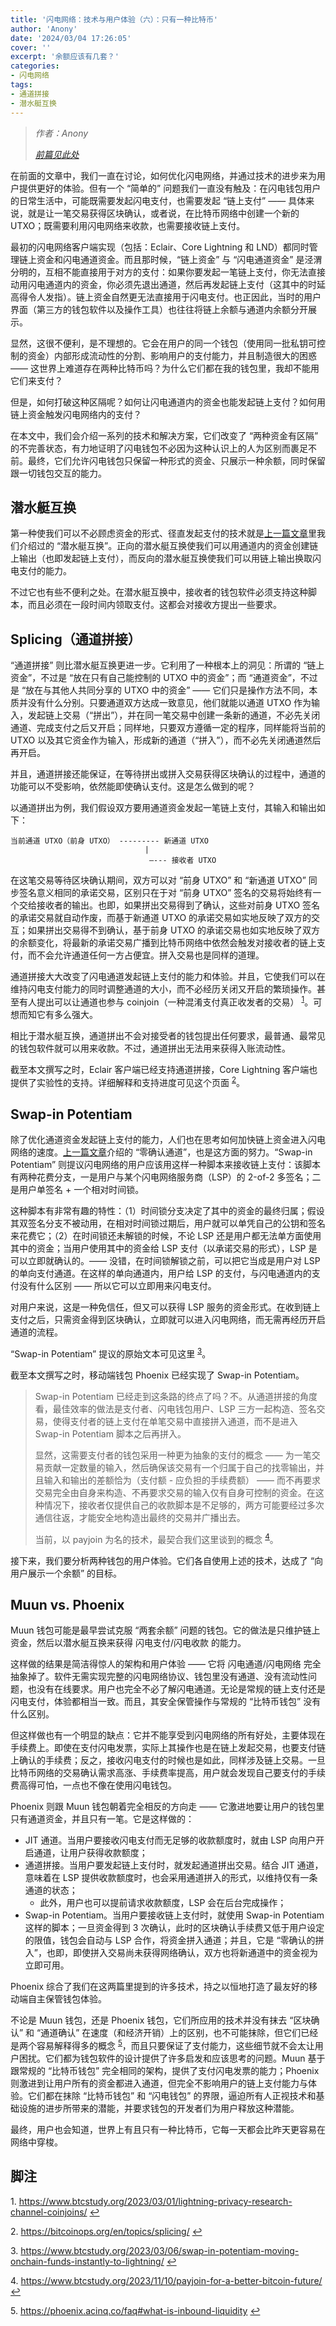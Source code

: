 ```yaml
---
title: '闪电网络：技术与用户体验（六）：只有一种比特币'
author: 'Anony'
date: '2024/03/04 17:26:05'
cover: ''
excerpt: '余额应该有几套？'
categories:
- 闪电网络
tags:
- 通道拼接
- 潜水艇互换
---
```



> *作者：Anony*
> 
> *[前篇见此处](https://www.btcstudy.org/2024/03/01/lightning-network-technology-improvement-and-users-experience-part-5/)*

在前面的文章中，我们一直在讨论，如何优化闪电网络，并通过技术的进步来为用户提供更好的体验。但有一个 “简单的” 问题我们一直没有触及：在闪电钱包用户的日常生活中，可能既需要发起闪电支付，也需要发起 “链上支付” —— 具体来说，就是让一笔交易获得区块确认，或者说，在比特币网络中创建一个新的 UTXO；既需要利用闪电网络来收款，也需要接收链上支付。

最初的闪电网络客户端实现（包括：Eclair、Core Lightning 和 LND）都同时管理链上资金和闪电通道资金。而且那时候，“链上资金” 与 “闪电通道资金” 是泾渭分明的，互相不能直接用于对方的支付：如果你要发起一笔链上支付，你无法直接动用闪电通道内的资金，你必须先退出通道，然后再发起链上支付（这其中的时延高得令人发指）。链上资金自然更无法直接用于闪电支付。也正因此，当时的用户界面（第三方的钱包软件以及操作工具）也往往将链上余额与通道内余额分开展示。

显然，这很不便利，是不理想的。它会在用户的同一个钱包（使用同一批私钥可控制的资金）内部形成流动性的分割、影响用户的支付能力，并且制造很大的困惑 —— 这世界上难道存在两种比特币吗？为什么它们都在我的钱包里，我却不能用它们来支付？

但是，如何打破这种区隔呢？如何让闪电通道内的资金也能发起链上支付？如何用链上资金触发闪电网络内的支付？

在本文中，我们会介绍一系列的技术和解决方案，它们改变了 “两种资金有区隔” 的不完善状态，有力地证明了闪电钱包不必因为这种认识上的人为区别而裹足不前。最终，它们允许闪电钱包只保留一种形式的资金、只展示一种余额，同时保留跟一切钱包交互的能力。

## 潜水艇互换

第一种使我们可以不必顾虑资金的形式、径直发起支付的技术就是[上一篇文章](https://www.btcstudy.org/2024/03/01/lightning-network-technology-improvement-and-users-experience-part-5/)里我们介绍过的 “潜水艇互换”。正向的潜水艇互换使我们可以用通道内的资金创建链上输出（也即发起链上支付），而反向的潜水艇互换使我们可以用链上输出换取闪电支付的能力。

不过它也有些不便利之处。在潜水艇互换中，接收者的钱包软件必须支持这种脚本，而且必须在一段时间内领取支付。这都会对接收方提出一些要求。

## Splicing（通道拼接）

“通道拼接” 则比潜水艇互换更进一步。它利用了一种根本上的洞见：所谓的 “链上资金”，不过是 “放在只有自己能控制的 UTXO 中的资金”；而 “通道资金”，不过是 “放在与其他人共同分享的 UTXO 中的资金” —— 它们只是操作方法不同，本质并没有什么分别。只要通道双方达成一致意见，他们就能以通道 UTXO 作为输入，发起链上交易（“拼出”），并在同一笔交易中创建一条新的通道，不必先关闭通道、完成支付之后又开启；同样地，只要双方遵循一定的程序，同样能将当前的 UTXO 以及其它资金作为输入，形成新的通道（“拼入”），而不必先关闭通道然后再开启。

并且，通道拼接还能保证，在等待拼出或拼入交易获得区块确认的过程中，通道的功能可以不受影响，依然能即使确认支付。这是怎么做到的呢？

以通道拼出为例，我们假设双方要用通道资金发起一笔链上支付，其输入和输出如下：

```
当前通道 UTXO（前身 UTXO） --------- 新通道 UTXO
                              |
                               —--- 接收者 UTXO
```

在这笔交易等待区块确认期间，双方可以对 “前身 UTXO” 和 “新通道 UTXO” 同步签名意义相同的承诺交易，区别只在于对 “前身 UTXO” 签名的交易将始终有一个交给接收者的输出。也即，如果拼出交易得到了确认，这些对前身 UTXO 签名的承诺交易就自动作废，而基于新通道 UTXO 的承诺交易如实地反映了双方的交互；如果拼出交易得不到确认，基于前身 UTXO 的承诺交易也如实地反映了双方的余额变化，将最新的承诺交易广播到比特币网络中依然会触发对接收者的链上支付，而不会允许通道任何一方占便宜。拼入交易也是同样的道理。

通道拼接大大改变了闪电通道发起链上支付的能力和体验。并且，它使我们可以在维持闪电支付能力的同时调整通道的大小，而不必经历关闭又开启的繁琐操作。甚至有人提出可以让通道也参与 coinjoin（一种混淆支付真正收发者的交易） <sup><a href="#note1" id="jump-1">1</a></sup>。可想而知它有多么强大。

相比于潜水艇互换，通道拼出不会对接受者的钱包提出任何要求，最普通、最常见的钱包软件就可以用来收款。不过，通道拼出无法用来获得入账流动性。

截至本文撰写之时，Eclair 客户端已经支持通道拼接，Core Lightning 客户端也提供了实验性的支持。详细解释和支持进度可见这个页面 <sup><a href="#note2" id="jump-2">2</a></sup>。

## Swap-in Potentiam

除了优化通道资金发起链上支付的能力，人们也在思考如何加快链上资金进入闪电网络的速度。[上一篇文章](https://www.btcstudy.org/2024/03/01/lightning-network-technology-improvement-and-users-experience-part-5/)介绍的 “零确认通道”，也是这方面的努力。“Swap-in Potentiam” 则提议闪电网络的用户应该用这样一种脚本来接收链上支付：该脚本有两种花费分支，一是用户与某个闪电网络服务商（LSP）的 2-of-2 多签名；二是用户单签名 + 一个相对时间锁。

这种脚本有非常有趣的特性：（1）时间锁分支决定了其中的资金的最终归属；假设其双签名分支不被动用，在相对时间锁过期后，用户就可以单凭自己的公钥和签名来花费它；（2）在时间锁还未解锁的时候，不论 LSP 还是用户都无法单方面使用其中的资金；当用户使用其中的资金给 LSP 支付（以承诺交易的形式），LSP 是可以立即就确认的。—— 没错，在时间锁解锁之前，可以把它当成是用户对 LSP 的单向支付通道。在这样的单向通道内，用户给 LSP 的支付，与闪电通道内的支付没有什么区别 —— 所以它可以立即用来闪电支付。

对用户来说，这是一种免信任，但又可以获得 LSP 服务的资金形式。在收到链上支付之后，只需资金得到区块确认，立即就可以进入闪电网络，而无需再经历开启通道的流程。

“Swap-in Potentiam” 提议的原始文本可见这里  <sup><a href="#note3" id="jump-3">3</a></sup>。

截至本文撰写之时，移动端钱包 Phoenix 已经实现了 Swap-in Potentiam。

> Swap-in Potentiam 已经走到这条路的终点了吗？不。从通道拼接的角度看，最佳效率的做法是支付者、闪电钱包用户、LSP 三方一起构造、签名交易，使得支付者的链上支付在单笔交易中直接拼入通道，而不是进入 Swap-in Potentiam 脚本之后再拼入。
>
> 显然，这需要支付者的钱包采用一种更为抽象的支付的概念 —— 为一笔交易贡献一定数量的输入，然后确保该交易有一个归属于自己的找零输出，并且输入和输出的差额恰为（支付额 - 应负担的手续费额） —— 而不再要求交易完全由自身来构造、不再要求交易的输入仅有自身可控制的资金。在这种情况下，接收者仅提供自己的收款脚本是不足够的，两方可能要经过多次通信往返，才能安全地构造出最终的交易并广播出去。
>
> 当前，以 payjoin 为名的技术，最契合我们这里谈到的概念 <sup><a href="#note4" id="jump-4">4</a></sup>。

接下来，我们要分析两种钱包的用户体验。它们各自使用上述的技术，达成了 “向用户展示一个余额” 的目标。

## Muun vs. Phoenix

Muun 钱包可能是最早尝试克服 “两套余额” 问题的钱包。它的做法是只维护链上资金，然后以潜水艇互换来获得 闪电支付/闪电收款 的能力。

这样做的结果是简洁得惊人的架构和用户体验 —— 它将 闪电通道/闪电网络 完全抽象掉了。软件无需实现完整的闪电网络协议、钱包里没有通道、没有流动性问题，也没有在线要求。用户也完全不必了解闪电通道。无论是常规的链上支付还是闪电支付，体验都相当一致。而且，其安全保管操作与常规的 “比特币钱包” 没有什么区别。

但这样做也有一个明显的缺点：它并不能享受到闪电网络的所有好处，主要体现在手续费上。即使在支付闪电发票，实际上其操作也是在链上发起交易，也要支付链上确认的手续费；反之，接收闪电支付的时候也是如此，同样涉及链上交易。一旦比特币网络的交易确认需求高涨、手续费率提高，用户就会发现自己要支付的手续费高得可怕，一点也不像在使用闪电钱包。

Phoenix 则跟 Muun 钱包朝着完全相反的方向走 —— 它激进地要让用户的钱包里只有通道资金，并且只有一笔。它是这样做的：

- JIT 通道。当用户要接收闪电支付而无足够的收款额度时，就由 LSP 向用户开启通道，让用户获得收款额度；
- 通道拼接。当用户要发起链上支付时，就发起通道拼出交易。结合 JIT 通道，意味着在 LSP 提供收款额度时，也会采用通道拼入的形式，以维持仅有一条通道的状态；
  - 此外，用户也可以提前请求收款额度，LSP 会在后台完成操作；
- Swap-in Potentiam。当用户要接收链上支付时，就使用 Swap-in Potentiam 这样的脚本；一旦资金得到 3 次确认，此时的区块确认手续费又低于用户设定的限值，钱包会自动与 LSP 合作，将资金拼入通道；并且，它是 “零确认的拼入”，也即，即使拼入交易尚未获得网络确认，双方也将新通道中的资金视为立即可用。

Phoenix 综合了我们在这两篇里提到的许多技术，持之以恒地打造了最友好的移动端自主保管钱包体验。

不论是 Muun 钱包，还是 Phoenix 钱包，它们所应用的技术并没有抹去 “区块确认” 和 “通道确认” 在速度（和经济开销）上的区别，也不可能抹除，但它们已经是两个容易解释得多的概念  <sup><a href="#note5" id="jump-5">5</a></sup>，而且只要保证了支付能力，这些细节就不会太让用户困扰。它们都为钱包软件的设计提供了许多启发和应该思考的问题。Muun 基于跟常规的 “比特币钱包” 完全相同的架构，提供了支付闪电发票的能力；Phoenix 则激进到让用户所有的资金都进入通道，但完全不影响用户的链上支付能力与体验。它们都在抹除 “比特币钱包” 和 “闪电钱包” 的界限，逼迫所有人正视技术和基础设施的进步所带来的潜能，并要求钱包的开发者们为用户释放这种潜能。

最终，用户也会知道，世界上有且只有一种比特币，它每一天都会比昨天更容易在网络中穿梭。

## 脚注

1.<a id="note1"> </a>https://www.btcstudy.org/2023/03/01/lightning-privacy-research-channel-coinjoins/ <a href="#jump-1">↩</a>

2.<a id="note2"> </a>https://bitcoinops.org/en/topics/splicing/ <a href="#jump-2">↩</a>

3.<a id="note3"> </a>https://www.btcstudy.org/2023/03/06/swap-in-potentiam-moving-onchain-funds-instantly-to-lightning/ <a href="#jump-3">↩</a>

4.<a id="note4"> </a>https://www.btcstudy.org/2023/11/10/payjoin-for-a-better-bitcoin-future/ <a href="#jump-4">↩</a>

5.<a id="note5"> </a>https://phoenix.acinq.co/faq#what-is-inbound-liquidity <a href="#jump-5">↩</a>